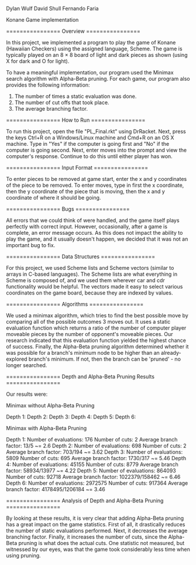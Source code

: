 Dylan Wulf
David Shull
Fernando Faria

Konane Game implementation

================ Overview ================

In this project, we implemented a program to play the game of Konane
(Hawaiian Checkers) using the assigned language, Scheme. The game is typically
played on an 8 × 8 board of light and dark pieces as shown (using X for dark
and O for light).

To have a meaningful implementation, our program used the Minimax search
algorithm with Alpha-Beta pruning. For each game, our program also provides the
following information:

  1. The number of times a static evaluation was done.
  2. The number of cut offs that took place.
  3. The average branching factor. 

================ How to Run ================

To run this project, open the file "PL_Final.rkt" using DrRacket. Next, press
the keys Ctrl+R on a Windows/Linux machine and Cmd+R on an OS X machine. Type in
"Yes" if the computer is going first and "No" if the computer is going second.
Next, enter moves into the prompt and view the computer's response. Continue to
do this until either player has won.

================ Input Format ================

To enter pieces to be removed at game start, enter the x and y coordinates of
the piece to be removed. To enter moves, type in first the x coordinate, then
the y coordinate of the piece that is moving, then the x and y coordinate of
where it should be going.

================ Bugs ================

All errors that we could think of were handled, and the game itself plays
perfectly with correct input. However, occasionally, after a game is complete,
an error message occurs. As this does not impact the ability to play the game,
and it usually doesn't happen, we decided that it was not an important bug to
fix.

================ Data Structures ================

For this project, we used Scheme lists and Scheme vectors (similar to arrays in
C-based languages). The Scheme lists are what everything in Scheme is composed
of, and we used them wherever car and cdr functionality would be helpful. The
vectors made it easy to select various coordinates on the game board, because
they are indexed by values.

================ Algorithms ================

We used a minimax algorithm, which tries to find the best possible move by
comparing all of the possible outcomes 3 moves out. It uses a static evaluation
function which returns a ratio of the number of computer player moveable pieces
by the number of opponent's moveable pieces. Our research indicated that this
evaluation function yielded the highest chance of success. Finally, the
Alpha-Beta pruning algorithm determined whether it was possible for a branch's
minimum node to be higher than an already-explored branch's minimum. If not,
then the branch can be 'pruned' - no longer searched.

================ Depth and Alpha-Beta Pruning Results ================

Our results were:

Minimax without Alpha-Beta Pruning

Depth 1:
Depth 2:
Depth 3:
Depth 4:
Depth 5:
Depth 6:

Minimax with Alpha-Beta Pruning

Depth 1:
  Number of evaluations: 176
  Number of cuts: 2
  Average branch factor: 13/5 ~= 2.6
Depth 2:
  Number of evaluations: 698
  Number of cuts: 2
  Average branch factor: 703/194 ~= 3.62
Depth 3:
  Number of evaluations: 5809
  Number of cuts: 695
  Average branch factor: 1730/317 ~= 5.46
Depth 4:
  Number of evaluations: 45155
  Number of cuts: 8779
  Average branch factor: 58934/13977 ~= 4.22
Depth 5:
  Number of evaluations: 864093
  Number of cuts: 92718
  Average branch factor: 1022379/158462 ~= 6.46
Depth 6:
  Number of evaluations: 2972575
  Number of cuts: 917364
  Average branch factor: 4178495/1206184 ~= 3.46

  ================ Analysis of Depth and Alpha-Beta Pruning  ================

By looking at these results, it is very clear that adding Alpha-Beta pruning
has a great impact on the game statistics. First of all, it drastically reduces
the number of static evaluations performed. Next, it decreases the average
branching factor. Finally, it increases the number of cuts, since the Alpha-Beta
pruning is what does the actual cuts. One statistic not measured, but witnessed
by our eyes, was that the game took considerably less time when using pruning.
